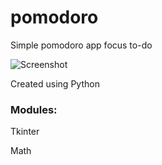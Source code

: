 # pomodoro
Simple pomodoro app focus to-do

![Screenshot](https://user-images.githubusercontent.com/117781458/205465902-2426cdf2-e9d4-4a63-8691-ead3000c8200.png)

Created using Python

### Modules:
Tkinter

Math
